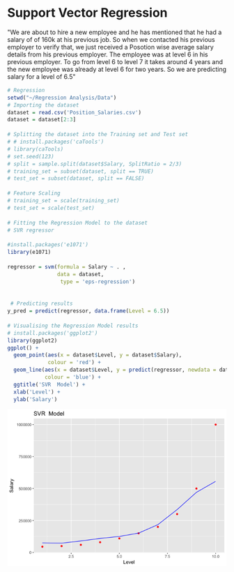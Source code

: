 Support Vector Regression
================

"We are about to hire a new employee and he has mentioned that he had a salary of of 160k at his previous job. So when we contacted his previous employer to verify that, we just received a Posotion wise average salary details from his previous employer. The employee was at level 6 in his previous employer. To go from level 6 to level 7 it takes around 4 years and the new employee was already at level 6 for two years. So we are predicting salary for a level of 6.5"

``` r
# Regression
setwd("~/Regression Analysis/Data")
# Importing the dataset
dataset = read.csv('Position_Salaries.csv')
dataset = dataset[2:3]

# Splitting the dataset into the Training set and Test set
# # install.packages('caTools')
# library(caTools)
# set.seed(123)
# split = sample.split(dataset$Salary, SplitRatio = 2/3)
# training_set = subset(dataset, split == TRUE)
# test_set = subset(dataset, split == FALSE)

# Feature Scaling
# training_set = scale(training_set)
# test_set = scale(test_set)

# Fitting the Regression Model to the dataset
# SVR regressor

#install.packages('e1071')
library(e1071)

regressor = svm(formula = Salary ~ . ,
                data = dataset,
                 type = 'eps-regression')
 

 # Predicting results
y_pred = predict(regressor, data.frame(Level = 6.5))

# Visualising the Regression Model results
# install.packages('ggplot2')
library(ggplot2)
ggplot() +
  geom_point(aes(x = dataset$Level, y = dataset$Salary),
             colour = 'red') +
  geom_line(aes(x = dataset$Level, y = predict(regressor, newdata = dataset)),
            colour = 'blue') +
  ggtitle('SVR  Model') +
  xlab('Level') +
  ylab('Salary')
```

![](Support_Vector_Regression_files/figure-markdown_github/unnamed-chunk-1-1.png)

